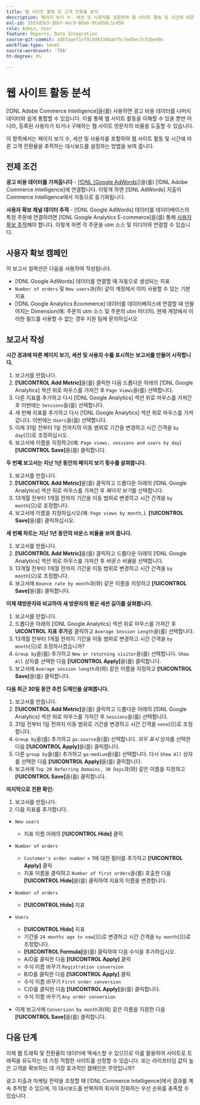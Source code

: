 ```yaml
---
title: 웹 사이트 활동 및 고객 전환율 분석
description: 페이지 보기 수, 세션 및 사용자를 포함하여 웹 사이트 활동 및 시간에 따른 고객 전환율을 추적하는 대시보드를 설정하는 방법에 대해 알아봅니다.
exl-id: 2b57d5b3-3bbf-4ec9-86a6-9fa850c1c459
role: Admin, User
feature: Reports, Data Integration
source-git-commit: adb7aaef1cf914d43348abf5c7e4bec7c51bed0c
workflow-type: tm+mt
source-wordcount: '756'
ht-degree: 0%

---
```


# 웹 사이트 활동 분석

[!DNL Adobe Commerce Intelligence]을(를) 사용하면 광고 비용 데이터를 나머지 데이터와 쉽게 통합할 수 있습니다. 이를 통해 웹 사이트 활동을 이해할 수 있을 뿐만 아니라, 등록된 사용자가 되거나 구매하는 웹 사이트 방문자의 비율을 도출할 수 있습니다.

이 항목에서는 페이지 보기 수, 세션 및 사용자를 포함하여 웹 사이트 활동 및 시간에 따른 고객 전환율을 추적하는 대시보드를 설정하는 방법을 보여 줍니다.

## 전제 조건

**광고 비용 데이터를 가져옵니다** - [[!DNL [Google AdWords]]](../importing-data/integrations/google-adwords.md)을(를) [!DNL Adobe Commerce Intelligence]에 연결합니다. 이렇게 하면 [!DNL AdWords] 지출이 Commerce Intelligence에서 자동으로 동기화됩니다.

**사용자 확보 채널 데이터 추적** - [!DNL Google AdWords] 데이터를 데이터베이스의 특정 주문에 연결하려면 [!DNL Google Analytics E-commerce]을(를) 통해 [사용자 확보 추적](../analysis/google-track-user-acq.md)해야 합니다. 이렇게 하면 각 주문을 utm 소스 및 미디어와 연결할 수 있습니다.

## 사용자 확보 캠페인

이 보고서 컬렉션은 다음을 사용하여 작성됩니다.

* [!DNL Google AdWords] 데이터를 연결할 때 자동으로 생성되는 지표
* `Number of orders` 및 `New users`과(와) 같이 계정에서 이미 사용할 수 있는 기본 지표
* [!DNL Google Analytics Ecommerce] 데이터를 데이터베이스에 연결할 때 만들어지는 Dimension(예: 주문의 utm 소스 및 주문의 utm 미디어). 현재 계정에서 이러한 필드를 사용할 수 없는 경우 지원 팀에 문의하십시오

## 보고서 작성

**시간 경과에 따른 페이지 보기, 세션 및 사용자 수를 표시하는 보고서를 만들어 시작합니다.**

1. 보고서를 만듭니다.
1. **[!UICONTROL Add Metric]**&#x200B;을(를) 클릭한 다음 드롭다운 아래의 [!DNL Google Analytics] 섹션 위로 마우스를 가져간 후 `Page Views`을(를) 선택합니다.
1. 다른 지표를 추가하고 다시 [!DNL Google Analytics] 섹션 위로 마우스를 가져간 후 이번에는 `Sessions`을(를) 선택합니다.
1. 세 번째 지표를 추가하고 다시 [!DNL Google Analytics] 섹션 위로 마우스를 가져갑니다. 이번에는 `Users`을(를) 선택합니다.
1. 이제 31일 전부터 1일 전까지의 이동 범위로 기간을 변경하고 시간 간격을 `by day`(으)로 조정하십시오.
1. 보고서에 이름을 지정하고(예: `Page views, sessions and users by day`) **[!UICONTROL Save]**&#x200B;을(를) 클릭합니다.

**두 번째 보고서는 지난 1년 동안의 페이지 보기 횟수를 살펴봅니다.**

1. 보고서를 만듭니다.
1. **[!UICONTROL Add Metric]**&#x200B;을(를) 클릭하고 드롭다운 아래의 [!DNL Google Analytics] 섹션 위로 마우스를 가져간 후 _페이지 보기_&#x200B;를 선택합니다.
1. 13개월 전부터 1개월 전까지 기간을 이동 범위로 변경하고 시간 간격을 `by month`(으)로 조정합니다.
1. 보고서에 이름을 지정하십시오(예: `Page views by month,`). **[!UICONTROL Save]**&#x200B;을(를) 클릭하십시오.

**세 번째 차트는 지난 1년 동안의 바운스 비율을 보여 줍니다.**

1. 보고서를 만듭니다.
1. **[!UICONTROL Add Metric]**&#x200B;을(를) 클릭하고 드롭다운 아래의 [!DNL Google Analytics] 섹션 위로 마우스를 가져간 후 _바운스 비율_&#x200B;을 선택합니다.
1. 13개월 전부터 1개월 전까지 기간을 이동 범위로 변경하고 시간 간격을 `by month`(으)로 조정합니다.
1. 보고서에 `Bounce rate by month`과(와) 같은 이름을 지정하고 **[!UICONTROL Save]**&#x200B;을(를) 클릭합니다.

**이제 재방문자와 비교하여 새 방문자의 평균 세션 길이를 살펴봅니다.**

1. 보고서를 만듭니다.
1. 드롭다운 아래의 [!DNL Google Analytics] 섹션 위로 마우스를 가져간 후 **UICONTROL 지표 추가**&#x200B;를 클릭하고 `Average Session Length`을(를) 선택합니다.
1. 13개월 전부터 1개월 전까지 기간을 이동 범위로 변경하고 시간 간격을 `by month`(으)로 조정하시겠습니까?
1. `Group by`을(를) 추가하고 `New or returning visitor`을(를) 선택합니다.  `Show All` 상자를 선택한 다음 **[!UICONTROL Apply]**&#x200B;을(를) 클릭합니다.
1. 보고서에 `Average session length`과(와) 같은 이름을 지정하고 **[!UICONTROL Save]**&#x200B;을(를) 클릭합니다.

**다음 최근 30일 동안 추천 도메인을 살펴봅니다.**

1. 보고서를 만듭니다.
1. **[!UICONTROL Add Metric]**&#x200B;을(를) 클릭하고 드롭다운 아래의 [!DNL Google Analytics] 섹션 위로 마우스를 가져간 후 `Sessions`을(를) 선택합니다.
1. 31일 전부터 1일 전까지 이동 범위로 기간을 변경하고 시간 간격을 `none`(으)로 조정합니다.
1. `Group by`을(를) 추가하고 `ga:source`을(를) 선택합니다.  _모두 표시_ 상자를 선택한 다음 **[!UICONTROL Apply]**&#x200B;을(를) 클릭합니다.
1. 다른 `group by`을(를) 추가하고 `ga:medium`을(를) 선택합니다. 다시 `Show All` 상자를 선택한 다음 **[!UICONTROL Apply]**&#x200B;을(를) 클릭합니다.
1. 보고서에 `Top 20 Referring Domains, 30 Days`과(와) 같은 이름을 지정하고 **[!UICONTROL Save]**&#x200B;을(를) 클릭합니다.

**마지막으로 전환 확인:**

1. 보고서를 만듭니다.
1. 다음 지표를 추가합니다.

* `New users`
   * 지표 이름 아래의 **[!UICONTROL Hide]** 클릭

* `Number of orders`
   * `Customer's order number` = 1에 대한 필터를 추가하고 **[!UICONTROL Apply]** 클릭
   * 지표 이름을 클릭하고 `Number of first orders`을(를) 호출한 다음 **[!UICONTROL Hide]**&#x200B;을(를) 클릭하여 지표의 이름을 변경합니다.

* `Number of orders`
   * **[!UICONTROL Hide]** 지표

* `Users`
   * **[!UICONTROL Hide]** 지표
   * 기간을 `24 months ago to now`(으)로 변경하고 시간 간격을 `by month`(으)로 조정합니다.
   * **[!UICONTROL Formula]**&#x200B;을(를) 클릭하여 다음 수식을 추가하십시오.
   * A/D를 클릭한 다음 **[!UICONTROL Apply]** 클릭
   * 수식 이름 바꾸기 `Registration conversion`
   * B/D를 클릭한 다음 **[!UICONTROL Apply]** 클릭
   * 수식 이름 바꾸기 `First order conversion`
   * C/D를 클릭한 다음 **[!UICONTROL Apply]**&#x200B;을(를) 클릭합니다.
   * 수식 이름 바꾸기 `Any order conversion`

* 이제 보고서에 `Conversion by month`과(와) 같은 이름을 지정한 다음 **[!UICONTROL Save]**&#x200B;을(를) 클릭합니다.

## 다음 단계

이제 웹 트래픽 및 전환율의 데이터에 액세스할 수 있으므로 이를 활용하여 사이트로 트래픽을 유도하는 데 가장 적합한 사이트를 선정할 수 있습니다. 또는 라이프타임 값이 높은 고객을 확보하는 데 가장 효과적인 캠페인은 무엇입니까?

광고 지출과 마케팅 전략을 조정할 때 [!DNL Commerce Intelligence]에서 결과를 계속 추적할 수 있으며, 이 대시보드를 반복하여 회사의 진화하는 우선 순위를 충족할 수 있습니다.
